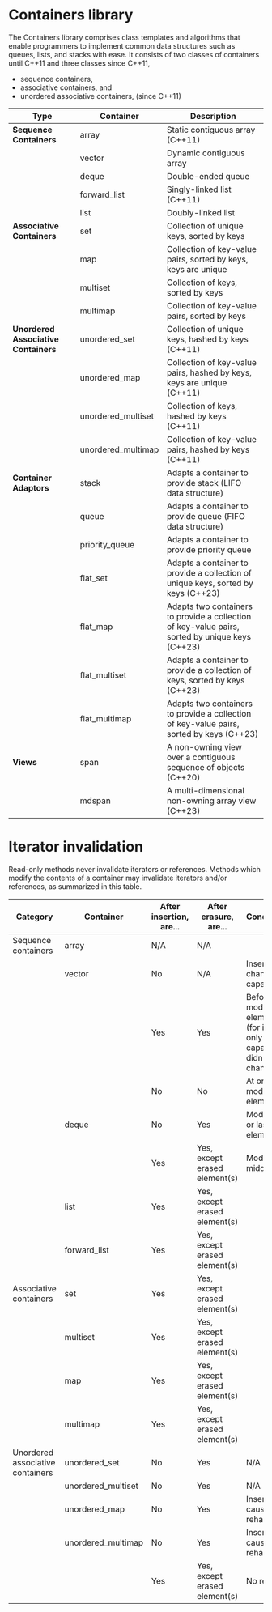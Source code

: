 # Containers library
The Containers library comprises class templates and algorithms that enable programmers to implement common data structures such as queues, lists, and stacks with ease. It consists of two classes of containers until C++11 and three classes since C++11, 
- sequence containers,
- associative containers, and
- unordered associative containers, (since C++11)

| Type                       | Container             | Description                                                       |
|----------------------------|-----------------------|-------------------------------------------------------------------|
| **Sequence Containers**        | array                 | Static contiguous array (C++11)                                    |
|                            | vector                | Dynamic contiguous array                                           |
|                            | deque                 | Double-ended queue                                                 |
|                            | forward_list          | Singly-linked list (C++11)                                         |
|                            | list                  | Doubly-linked list                                                 |
| **Associative Containers**     | set                   | Collection of unique keys, sorted by keys                         |
|                            | map                   | Collection of key-value pairs, sorted by keys, keys are unique     |
|                            | multiset              | Collection of keys, sorted by keys                                 |
|                            | multimap              | Collection of key-value pairs, sorted by keys                      |
| **Unordered Associative Containers** | unordered_set   | Collection of unique keys, hashed by keys (C++11)                  |
|                            | unordered_map         | Collection of key-value pairs, hashed by keys, keys are unique (C++11) |
|                            | unordered_multiset    | Collection of keys, hashed by keys (C++11)                         |
|                            | unordered_multimap    | Collection of key-value pairs, hashed by keys (C++11)              |
| **Container Adaptors**         | stack                 | Adapts a container to provide stack (LIFO data structure)          |
|                            | queue                 | Adapts a container to provide queue (FIFO data structure)          |
|                            | priority_queue        | Adapts a container to provide priority queue                       |
|                            | flat_set              | Adapts a container to provide a collection of unique keys, sorted by keys (C++23) |
|                            | flat_map              | Adapts two containers to provide a collection of key-value pairs, sorted by unique keys (C++23) |
|                            | flat_multiset         | Adapts a container to provide a collection of keys, sorted by keys (C++23) |
|                            | flat_multimap         | Adapts two containers to provide a collection of key-value pairs, sorted by keys (C++23) |
| **Views**                      | span                  | A non-owning view over a contiguous sequence of objects (C++20)    |
|                            | mdspan                | A multi-dimensional non-owning array view (C++23)                  |

# Iterator invalidation
Read-only methods never invalidate iterators or references. Methods which modify the contents of a container may invalidate iterators and/or references, as summarized in this table.

| Category                     | Container                  | After insertion, are... | After erasure, are... | Conditionally |
|------------------------------|----------------------------|--------------------------|------------------------|---------------|
| Sequence containers          | array                      | N/A                      | N/A                    |               |
|                              | vector                     | No                       | N/A                    | Insertion changed capacity |
|                              |                            | Yes                      | Yes                    | Before modified element(s) (for insertion only if capacity didn't change) |
|                              |                            | No                       | No                     | At or after modified element(s) |
|                              | deque                      | No                       | Yes                    | Modified first or last element |
|                              |                            | Yes                      | Yes, except erased element(s) | Modified middle only |
|                              | list                       | Yes                      | Yes, except erased element(s) |               |
|                              | forward_list               | Yes                      | Yes, except erased element(s) |               |
| Associative containers       | set                        | Yes                      | Yes, except erased element(s) |               |
|                              | multiset                   | Yes                      | Yes, except erased element(s) |               |
|                              | map                        | Yes                      | Yes, except erased element(s) |               |
|                              | multimap                   | Yes                      | Yes, except erased element(s) |               |
| Unordered associative containers | unordered_set            | No                       | Yes                    | N/A           |
|                              | unordered_multiset          | No                       | Yes                    | N/A           |
|                              | unordered_map               | No                       | Yes                      | Insertion caused rehash |
|                              | unordered_multimap          | No                       | Yes                      | Insertion caused rehash |
|                              |                            | Yes                      | Yes, except erased element(s) | No rehash |
